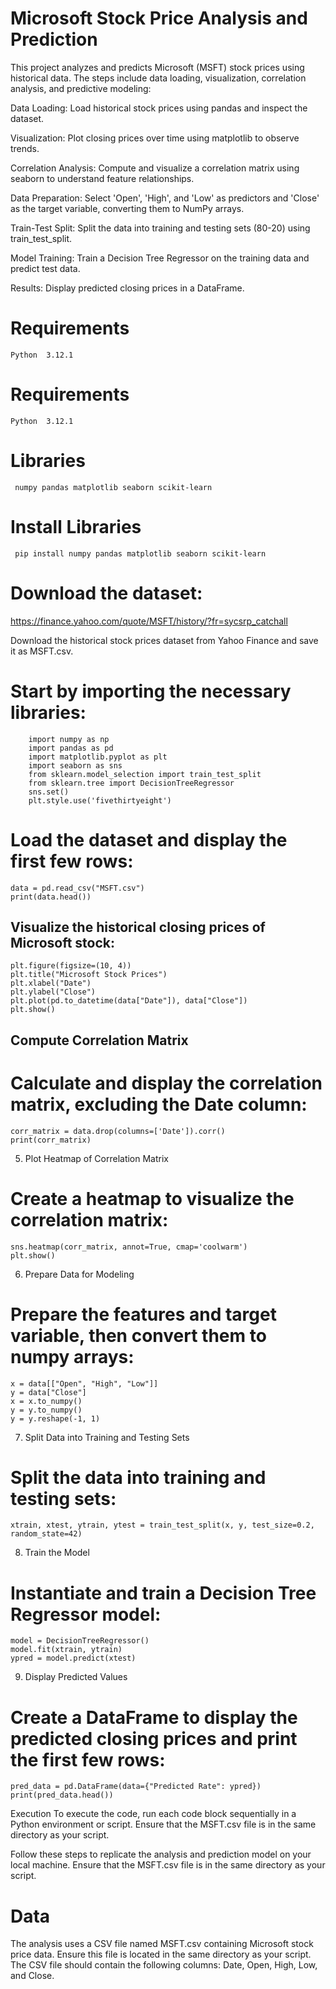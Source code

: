 # Microsoft Stock Price Analysis and Prediction
This project analyzes and predicts Microsoft (MSFT) stock prices using historical data. The steps include data loading, visualization, correlation analysis, and predictive modeling:

Data Loading: Load historical stock prices using pandas and inspect the dataset.

Visualization: Plot closing prices over time using matplotlib to observe trends.

Correlation Analysis: Compute and visualize a correlation matrix using seaborn to understand feature relationships.

Data Preparation: Select 'Open', 'High', and 'Low' as predictors and 'Close' as the target variable, converting them to NumPy arrays.

Train-Test Split: Split the data into training and testing sets (80-20) using train_test_split.

Model Training: Train a Decision Tree Regressor on the training data and predict test data.

Results: Display predicted closing prices in a DataFrame.

# Requirements
    Python  3.12.1

# Requirements
    Python  3.12.1
  
# Libraries
     numpy pandas matplotlib seaborn scikit-learn

# Install Libraries
     pip install numpy pandas matplotlib seaborn scikit-learn
   
# Download the dataset:
   https://finance.yahoo.com/quote/MSFT/history/?fr=sycsrp_catchall
   
Download the historical stock prices dataset from Yahoo Finance and save it as MSFT.csv.

# Start by importing the necessary libraries:
        import numpy as np
        import pandas as pd
        import matplotlib.pyplot as plt
        import seaborn as sns
        from sklearn.model_selection import train_test_split
        from sklearn.tree import DecisionTreeRegressor
        sns.set()
        plt.style.use('fivethirtyeight')

# Load the dataset and display the first few rows:
    data = pd.read_csv("MSFT.csv")
    print(data.head())

## Visualize the historical closing prices of Microsoft stock:
    plt.figure(figsize=(10, 4))
    plt.title("Microsoft Stock Prices")
    plt.xlabel("Date")
    plt.ylabel("Close")
    plt.plot(pd.to_datetime(data["Date"]), data["Close"])
    plt.show()
## Compute Correlation Matrix
# Calculate and display the correlation matrix, excluding the Date column:
    corr_matrix = data.drop(columns=['Date']).corr()
    print(corr_matrix)
5. Plot Heatmap of Correlation Matrix
# Create a heatmap to visualize the correlation matrix:

    sns.heatmap(corr_matrix, annot=True, cmap='coolwarm')
    plt.show()
6. Prepare Data for Modeling
# Prepare the features and target variable, then convert them to numpy arrays:
    
    x = data[["Open", "High", "Low"]]
    y = data["Close"]
    x = x.to_numpy()
    y = y.to_numpy()
    y = y.reshape(-1, 1)
7. Split Data into Training and Testing Sets
# Split the data into training and testing sets:
    xtrain, xtest, ytrain, ytest = train_test_split(x, y, test_size=0.2, random_state=42)
    
8. Train the Model
# Instantiate and train a Decision Tree Regressor model:
    model = DecisionTreeRegressor()
    model.fit(xtrain, ytrain)
    ypred = model.predict(xtest)
9. Display Predicted Values
# Create a DataFrame to display the predicted closing prices and print the first few rows:

    pred_data = pd.DataFrame(data={"Predicted Rate": ypred})
    print(pred_data.head())
Execution
To execute the code, run each code block sequentially in a Python environment or script. Ensure that the MSFT.csv file is in the same directory as your script.
        
Follow these steps to replicate the analysis and prediction model on your local machine. Ensure that the MSFT.csv file is in the same directory as your script.

# Data

The analysis uses a CSV file named MSFT.csv containing Microsoft stock price data. Ensure this file is located in the same directory as your script. The CSV        file should contain the following columns: Date, Open, High, Low, and Close.


